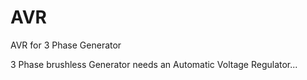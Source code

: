 # AVR
AVR for 3 Phase Generator

3 Phase brushless Generator needs an Automatic Voltage Regulator...
